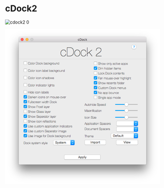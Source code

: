 # cDock2

![cdock2 0](https://cloud.githubusercontent.com/assets/1920148/9322779/3c228c3e-452d-11e5-83c8-baa6668b45ed.gif)

![Preview](preview.png)